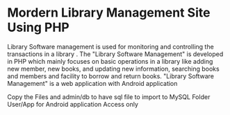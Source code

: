 # Mordern Library Management Site Using PHP
Library Software management is used for monitoring and controlling the transactions in a library . The  "Library Software Management" is developed in PHP which mainly focuses on basic operations in a library like adding new member, new books, and updating new information, searching books and members and facility to borrow and return books. "Library Software Management"  is a web application with Android application


Copy the Files and admin/db to have sql file to import to MySQL 
Folder User/App for Android application Access only

